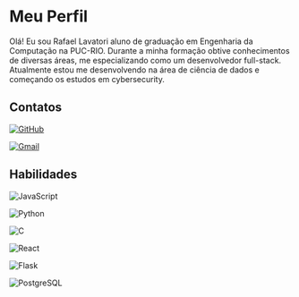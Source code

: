 
# Meu Perfil

Olá! Eu sou Rafael Lavatori aluno de graduação em Engenharia da Computação na PUC-RIO. Durante a minha formação obtive conhecimentos de diversas áreas,  me especializando como um desenvolvedor full-stack. Atualmente estou me desenvolvendo na área de ciência de dados e começando os estudos em cybersecurity.

## Contatos

[![GitHub](https://img.shields.io/badge/GitHub-100000?style=for-the-badge&logo=github&logoColor=white)](https://github.com/RafaelLavatori)  

[![Gmail](https://img.shields.io/badge/Gmail-333333?style=for-the-badge&logo=gmail&logoColor=red)](mailto:rlavatori@gmail.com)

## Habilidades

![JavaScript](https://img.shields.io/badge/JavaScript-F7DF1E?style=for-the-badge&logo=javascript&logoColor=black)

![Python](https://img.shields.io/badge/python-3670A0?style=for-the-badge&logo=python&logoColor=ffdd54)

![C](https://img.shields.io/badge/C-00599C?style=for-the-badge&logo=c&logoColor=white)

![React](https://img.shields.io/badge/React-20232A?style=for-the-badge&logo=react&logoColor=61DAFB)

![Flask](https://img.shields.io/badge/flask-%23000.svg?style=for-the-badge&logo=flask&logoColor=white)

![PostgreSQL](https://img.shields.io/badge/PostgreSQL-000?style=for-the-badge&logo=postgresql)
